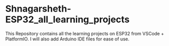 # Shnagarsheth-ESP32_all_learning_projects
This Repository contains all the learning projects on ESP32 from VSCode + PlatformIO. I will also add Arduino IDE files for ease of use. 
